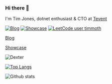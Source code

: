 ### Hi there 👋

I'm Tim Jones, dotnet enthusiast & CTO at [Tevent](https://www.tevent.com/)

[![Blog](https://img.shields.io/badge/blog-link-green?style=flat-square)](https://timmoth.com/posts)
[![Showcase](https://img.shields.io/badge/showcase-link-green?style=flat-square)](https://timmoth.com/showcase)
[![LeetCode user timmoth](https://img.shields.io/badge/dynamic/json?style=flat-square&labelColor=gray&color=green&label=solved&query=solved&url=https%3A%2F%2Fleetcode-badge.vercel.app%2Fapi%2Fusers%2Ftimmoth&logo=leetcode&logoColor=green)](https://leetcode.com/timmoth/)

[Blog](https://timmoth.com/blog)

[Showcase](https://timmoth.com/showcase)

![Dexter](https://live.staticflickr.com/65535/48104889916_32a2084896_n.jpg "Dexter")

[![Top Langs](https://github-readme-stats.vercel.app/api/top-langs/?username=timmoth&layout=compact&theme=swift)
](https://timmoth.com)

![Github stats](https://github-readme-stats.vercel.app/api?username=timmoth&show_icons=true&hide_border=true&theme=swift&layout=compact)


